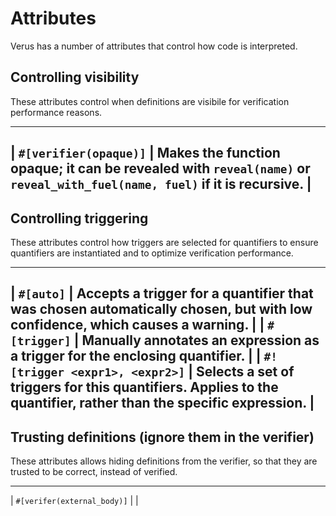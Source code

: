 # Attributes

Verus has a number of attributes that control how code is interpreted.

## Controlling visibility

These attributes control when definitions are visibile for verification performance reasons.

--------
| `#[verifier(opaque)]` | Makes the function opaque; it can be revealed with `reveal(name)` or `reveal_with_fuel(name, fuel)` if it is recursive. |
--------

## Controlling triggering

These attributes control how triggers are selected for quantifiers to ensure quantifiers are instantiated and to optimize verification performance.

--------
| `#[auto]` | Accepts a trigger for a quantifier that was chosen automatically chosen, but with low confidence, which causes a warning. |
| `#[trigger]` | Manually annotates an expression as a trigger for the enclosing quantifier. |
| `#![trigger <expr1>, <expr2>]` | Selects a set of triggers for this quantifiers. Applies to the quantifier, rather than the specific expression. |
--------

## Trusting definitions (ignore them in the verifier)

These attributes allows hiding definitions from the verifier, so that they are trusted to be correct, instead of verified.

--------
| `#[verifer(external_body)]` |  |

